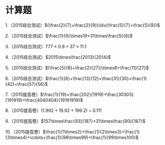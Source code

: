# 计算题

 1.（2015综合测试）$(\frac{2}{7}+\frac{2}{9})\div(\frac{5}{7}+\frac{5}{9})$

 2.（2015综合测试）$\frac{1}{6}\times19+31\times\frac{5}{6}$

 3.（2015综合测试）$777\times0.9+37\times11.1$

 4.（2015综合测试）$2015\times\frac{2013}{2014}$

 5.（2015综合测试）$(\frac{5}{8}+\frac{2}{27})\times8+\frac{11}{27}$

 6.（2015综合测试）$\frac{1}{6}+\frac{13}{12}+\frac{31}{30}+\frac{1}{42}+\frac{57}{56}$

 7.（2015提高卷）$\frac{1}{19}+\frac{202}{1919}+\frac{30303}{191919}+\frac{4040404}{19191919}$

 8.（2015提高卷）$(1.992+19.92+199.2)\div0.111$

 9.（2015提高卷）$157\times\frac{93}{187}+31\times\frac{90}{187}$

 10.（2015提高卷）$\frac{1}{1\times2}+\frac{1}{2\times3}+\frac{1}{3\times4}+\cdots+\frac{1}{98\times99}+\frac{1}{99\times100}$

